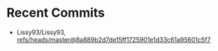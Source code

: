 # Recent Commits

<!-- START gadpp -->
- Lissy93/Lissy93, [refs/heads/master@8a889b2d7de15ff1725901e1d33c61a95601c5f7](https://github.com/Lissy93/Lissy93/commit/8a889b2d7de15ff1725901e1d33c61a95601c5f7)
